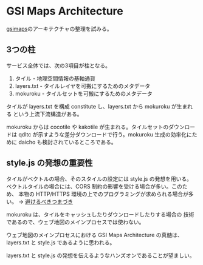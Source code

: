 # GSI Maps Architecture
[gsimaps](https://github.com/gsi-cyberjapan/gsimaps/)のアーキテクチャの整理を試みる。

## 3つの柱
サービス全体では、次の3項目が柱となる。

1. タイル - 地理空間情報の基軸通貨
2. layers.txt - タイルレイヤを可搬にするためのメタデータ
3. mokuroku - タイルセットを可搬にするためのメタデータ

タイルが layers.txt を構成 constitute し、layers.txt から mokuroku が生まれる
という上流下流構造がある。

mokuroku からは cocotile や kakotile が生まれる。タイルセットのダウンロードは
qdltc が示すような差分ダウンロードで行う。mokuroku 生成の効率化にために
daicho も検討されているところである。

## style.js の発想の重要性
タイルがベクトルの場合、そのスタイルの設定には style.js の発想を用いる。
ベクトルタイルの場合には、CORS 制約の影響を受ける場合が多い。このため、
本物の HTTP/HTTPS 環境の上でのプログラミングが求められる場合が多い。
→ [避けるべきつまづき](obstacles.md)

mokuroku は、タイルをキャッシュしたりダウンロードしたりする場合の
技術であるので、ウェブ地図のメインプロセスでは使わない。

ウェブ地図のメインプロセスにおける GSI Maps Architecture の真髄は、
layers.txt と style.js であるように思われる。

layers.txt と style.js の発想を伝えるようなハンズオンであることが望ましい。
